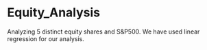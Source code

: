 # Equity_Analysis
Analyzing 5 distinct equity shares and S&amp;P500. We have used linear regression for our analysis.
